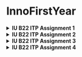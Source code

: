# InnoFirstYear

<details><summary><b>IU B22 ITP Assignment 1</b></summary>
  
  <p align="center">
  <img src="./IMG/Assignment1.png" alt="Size Limit CLI" width="738">
</p>
  
</details>

<details><summary><b>IU B22 ITP Assignment 2</b></summary>
  
   <p align="center">
  <img src="./IMG/Assignment2,1.png" alt="Size Limit CLI" width="738">
</p>
  
   <p align="center">
  <img src="./IMG/Assinment2,2.png" alt="Size Limit CLI" width="738">
</p>
  
</details>

<details><summary><b>IU B22 ITP Assignment 3</b></summary>
  
   <p align="center">
  <img src="./IMG/Assinment3,1.png" alt="Size Limit CLI" width="738">
</p>
  
   <p align="center">
  <img src="./IMG/Assignment3uml.png" alt="Size Limit CLI" width="738">
</p>
  
   <p align="center">
  <img src="./IMG/Assignment3,2.png" alt="Size Limit CLI" width="738">
</p>
  
  
</details>

<details><summary><b>IU B22 ITP Assignment 4</b></summary>
    
  <p align="center">
  <img src="./IMG/Assignment4uml.png" alt="Size Limit CLI" width="738">
</p>
  
      
  <p align="center">
  <img src="./IMG/Assignment4,1.png" alt="Size Limit CLI" width="738">
</p>
  
      
  <p align="center">
  <img src="./IMG/Assignment4moves.png" alt="Size Limit CLI" width="738">
</p>
  
      
  <p align="center">
  <img src="./IMG/Assignment4,2.png" alt="Size Limit CLI" width="738">
</p>
  
  <p align="center">
  <img src="./IMG/Assignment4note.png" alt="Size Limit CLI" width="738">
</p>
  
  
  
  
</details>
